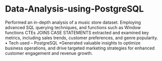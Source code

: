# Data-Analysis-using-PostgreSQL
Performed an in-depth analysis of a music store dataset. Employing advanced SQL
querying techniques, and functions such as
Window functions
CTEs
JOINS
CASE STATEMENTS
extracted and examined key metrics, including sales trends, customer
preferences, and genre popularity.
• Tech used – PostgreSQL
•Generated valuable insights to optimize business operations, and drive targeted
marketing strategies for enhanced customer engagement and revenue growth.
